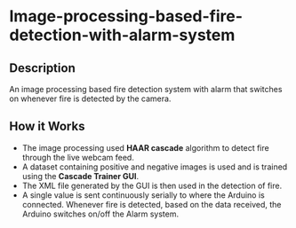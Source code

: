 # Image-processing-based-fire-detection-with-alarm-system

## Description

An image processing based fire detection system with alarm that switches on whenever fire is detected by the camera.

## How it Works

- The image processing used **HAAR cascade** algorithm to detect fire through the live webcam feed.
- A dataset containing positive and negative images is used and is trained using the **Cascade Trainer GUI**.
- The XML file generated by the GUI is then used in the detection of fire.
- A single value is sent continuously serially to where the Arduino is connected. Whenever fire is detected, based on the data received, the Arduino switches on/off the Alarm system.

